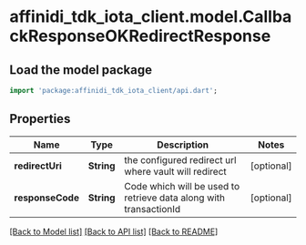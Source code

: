 # affinidi_tdk_iota_client.model.CallbackResponseOKRedirectResponse

## Load the model package

```dart
import 'package:affinidi_tdk_iota_client/api.dart';
```

## Properties

| Name             | Type       | Description                                                       | Notes      |
| ---------------- | ---------- | ----------------------------------------------------------------- | ---------- |
| **redirectUri**  | **String** | the configured redirect url where vault will redirect             | [optional] |
| **responseCode** | **String** | Code which will be used to retrieve data along with transactionId | [optional] |

[[Back to Model list]](../README.md#documentation-for-models) [[Back to API list]](../README.md#documentation-for-api-endpoints) [[Back to README]](../README.md)
